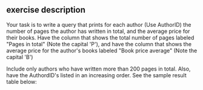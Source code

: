 ## exercise description
Your task is to write a query that prints for each author (Use AuthorID) the number of pages the author has written in total, and the average price for their books. Have the column that shows the total number of pages labeled "Pages in total" (Note the capital 'P'), and have the column that shows the average price for the author's books labeled "Book price average" (Note the capital 'B')

Include only authors who have written more than 200 pages in total. Also, have the AuthordID's listed in an increasing order. See the sample result table below:  